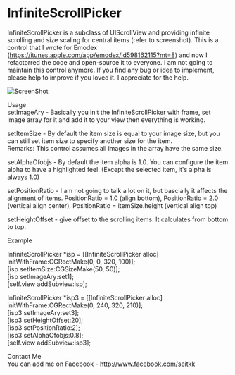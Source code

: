 InfiniteScrollPicker
====================

InfiniteScrollPicker is a subclass of UIScrollView and providing infinite scrolling and size scaling for central items (refer to screenshot). This is a control that I wrote for Emodex (https://itunes.apple.com/app/emodex/id598162115?mt=8) and now I refactorred the code and open-source it to everyone. I am not going to maintain this control anymore. If you find any bug or idea to implement, please help to improve if you loved it. I appreciate for the help.  
  
![ScreenShot](https://raw.github.com/Seitk/InfiniteScrollPicker/master/screenshot0.png)  

Usage  
setImageAry - Basically you init the InfiniteScrollPicker with frame, set image array for it and add it to your view then everything is working. 

setItemSize - By default the item size is equal to your image size, but you can still set item size to specify another size for the item.  
Remarks: This control assumes all images in the array have the same size.  
  
setAlphaOfobjs - By default the item alpha is 1.0. You can configure the item alpha to have a highlighted feel. (Except the selected item, it's alpha is always 1.0)  
  
setPositionRatio - I am not going to talk a lot on it, but bascially it affects the alignment of items. PositionRatio = 1.0 (align bottom), PositionRatio = 2.0 (vertical align center), PositionRatio = itemSize.height (vertical align top)  
  
setHeightOffset - give offset to the scrolling items. It calculates from bottom to top.  
  
Example  
  
InfiniteScrollPicker *isp = [[InfiniteScrollPicker alloc] initWithFrame:CGRectMake(0, 0, 320, 100)];  
[isp setItemSize:CGSizeMake(50, 50)];  
[isp setImageAry:set1];  
[self.view addSubview:isp];  
  
InfiniteScrollPicker *isp3 = [[InfiniteScrollPicker alloc] initWithFrame:CGRectMake(0, 240, 320, 210)];  
[isp3 setImageAry:set3];  
[isp3 setHeightOffset:20];  
[isp3 setPositionRatio:2];  
[isp3 setAlphaOfobjs:0.8];  
[self.view addSubview:isp3];  
  
  
Contact Me  
You can add me on Facebook - http://www.facebook.com/seitkk
